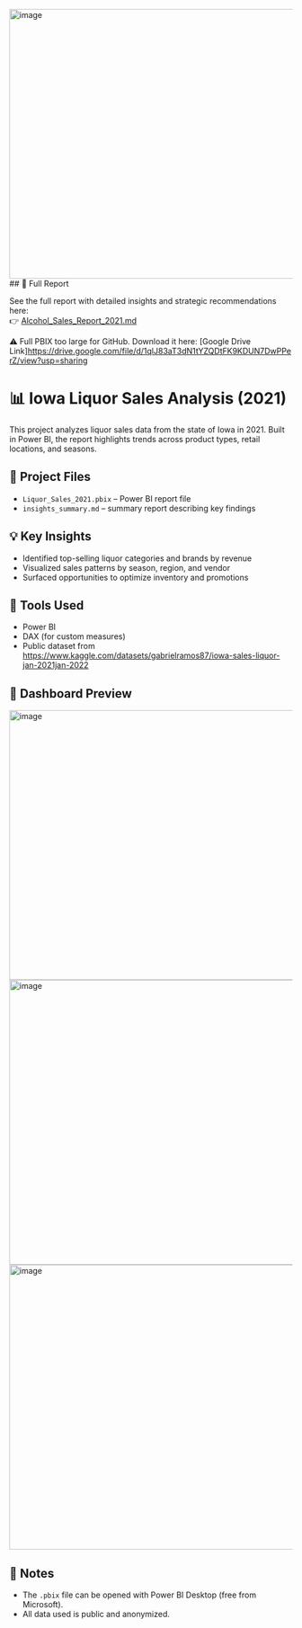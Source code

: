 <img width="874" height="480" alt="image" src="https://github.com/user-attachments/assets/e31618e3-454b-41f0-841e-7427c63883b6" />## 📄 Full Report

See the full report with detailed insights and strategic recommendations here:  
👉 [Alcohol_Sales_Report_2021.md](report/Alcohol_Sales_Report_2021.md)

⚠️ Full PBIX too large for GitHub. Download it here: [Google Drive Link]https://drive.google.com/file/d/1qlJ83aT3dN1tYZQDtFK9KDUN7DwPPerZ/view?usp=sharing

# 📊 Iowa Liquor Sales Analysis (2021)

This project analyzes liquor sales data from the state of Iowa in 2021. Built in Power BI, the report highlights trends across product types, retail locations, and seasons.

## 📁 Project Files

- `Liquor_Sales_2021.pbix` – Power BI report file
- `insights_summary.md` – summary report describing key findings

## 💡 Key Insights

- Identified top-selling liquor categories and brands by revenue
- Visualized sales patterns by season, region, and vendor
- Surfaced opportunities to optimize inventory and promotions

## 🧰 Tools Used

- Power BI
- DAX (for custom measures)
- Public dataset from https://www.kaggle.com/datasets/gabrielramos87/iowa-sales-liquor-jan-2021jan-2022

## 📸 Dashboard Preview

<img width="874" height="480" alt="image" src="https://github.com/user-attachments/assets/6e2265b5-c722-4853-aab6-b111a86464fc" />
<img width="874" height="507" alt="image" src="https://github.com/user-attachments/assets/a7a4e36c-bc6c-4f69-90af-28ff2ed58cc5" />
<img width="875" height="507" alt="image" src="https://github.com/user-attachments/assets/37611f9f-4e01-4d12-9df6-f558d95f8981" />


## 📝 Notes

- The `.pbix` file can be opened with Power BI Desktop (free from Microsoft).
- All data used is public and anonymized.

